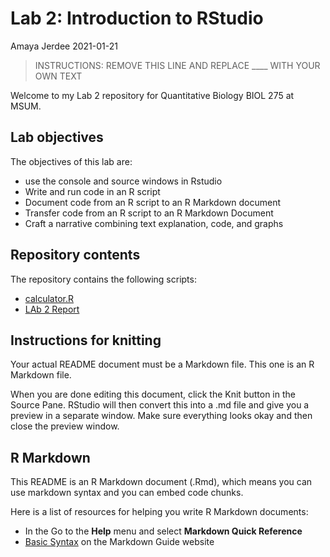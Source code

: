 Lab 2: Introduction to RStudio
================
Amaya Jerdee
2021-01-21

> INSTRUCTIONS: REMOVE THIS LINE AND REPLACE \_\_\_\_ WITH YOUR OWN TEXT

Welcome to my Lab 2 repository for Quantitative Biology BIOL 275 at
MSUM.

## Lab objectives

The objectives of this lab are:

  - use the console and source windows in Rstudio
  - Write and run code in an R script
  - Document code from an R script to an R Markdown document
  - Transfer code from an R script to an R Markdown Document
  - Craft a narrative combining text explanation, code, and graphs

## Repository contents

The repository contains the following scripts:

  - [calculator.R](calculator.R)
  - [LAb 2 Report](assignment.md)

## Instructions for knitting

Your actual README document must be a Markdown file. This one is an R
Markdown file.

When you are done editing this document, click the Knit button in the
Source Pane. RStudio will then convert this into a .md file and give you
a preview in a separate window. Make sure everything looks okay and then
close the preview window.

## R Markdown

This README is an R Markdown document (.Rmd), which means you can use
markdown syntax and you can embed code chunks.

Here is a list of resources for helping you write R Markdown documents:

  - In the Go to the **Help** menu and select **Markdown Quick
    Reference**
  - [Basic Syntax](https://www.markdownguide.org/basic-syntax/) on the
    Markdown Guide website
